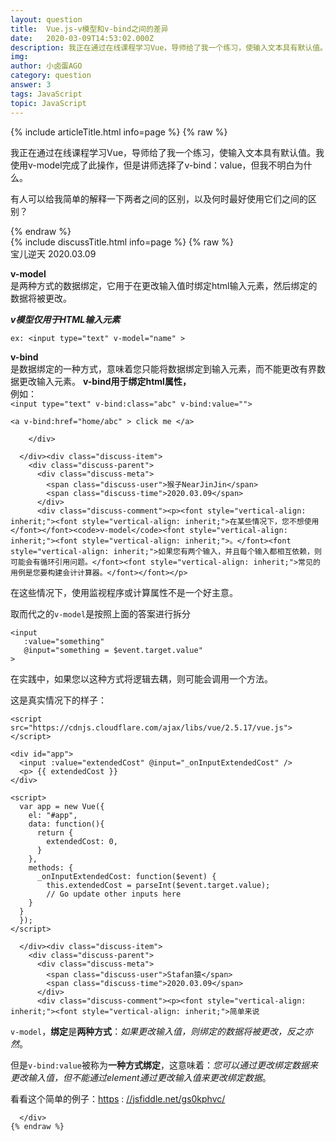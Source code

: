 ```yaml
---
layout: question
title:  Vue.js-v模型和v-bind之间的差异
date:   2020-03-09T14:53:02.000Z
description: 我正在通过在线课程学习Vue，导师给了我一个练习，使输入文本具有默认值。我使用v-model完成了此操作，但是讲师选择了v-bind：value，但我不明...
img: 
author: 小卤蛋AGO
category: question
answer: 3
tags: JavaScript
topic: JavaScript
---
```

<div class="article-root">
  <div class="article">
    {% include articleTitle.html info=page %}
    {% raw %}
    <div class="article-content"><p><font style="vertical-align: inherit;"><font style="vertical-align: inherit;">我正在通过在线课程学习Vue，导师给了我一个练习，使输入文本具有默认值。</font><font style="vertical-align: inherit;">我使用v-model完成了此操作，但是讲师选择了v-bind：value，但我不明白为什么。</font></font></p>

<p><font style="vertical-align: inherit;"><font style="vertical-align: inherit;">有人可以给我简单的解释一下两者之间的区别，以及何时最好使用它们之间的区别？</font></font></p></div>
    {% endraw %}
  </div>

  <div class="discuss-wrapper">
    {% include discussTitle.html info=page %}
    {% raw %}
    <div class="discuss-item">
        <div class="discuss-parent">
          <div class="discuss-meta">
            <span class="discuss-user">宝儿逆天</span>
            <span class="discuss-time">2020.03.09</span>
          </div>
          <div class="discuss-comment"><p><strong><font style="vertical-align: inherit;"><font style="vertical-align: inherit;">v-model</font></font></strong><br><font style="vertical-align: inherit;"><font style="vertical-align: inherit;"> 
是两种方式的数据绑定，它用于在更改输入值时绑定html输入元素，然后绑定的数据将被更改。</font></font></p>

<p><strong><em><font style="vertical-align: inherit;"><font style="vertical-align: inherit;">v模型仅用于HTML输入元素</font></font></em></strong></p>

<pre><code>ex: &lt;input type="text" v-model="name" &gt; 
</code></pre>

<p><strong><font style="vertical-align: inherit;"><font style="vertical-align: inherit;">v-bind</font></font></strong><br><font style="vertical-align: inherit;"><font style="vertical-align: inherit;"> 
是数据绑定的一种方式，意味着您只能将数据绑定到输入元素，而不能更改有界数据更改输入元素。
</font></font><strong><font style="vertical-align: inherit;"><font style="vertical-align: inherit;">v-bind用于绑定html属性，</font></font></strong><br><font style="vertical-align: inherit;"><font style="vertical-align: inherit;"> 
例如：</font></font><br>
<code>&lt;input type="text" v-bind:class="abc" v-bind:value=""&gt;</code> <br></p>

<pre><code>&lt;a v-bind:href="home/abc" &gt; click me &lt;/a&gt;
</code></pre></div>
        </div>
        
      </div><div class="discuss-item">
        <div class="discuss-parent">
          <div class="discuss-meta">
            <span class="discuss-user">猴子NearJinJin</span>
            <span class="discuss-time">2020.03.09</span>
          </div>
          <div class="discuss-comment"><p><font style="vertical-align: inherit;"><font style="vertical-align: inherit;">在某些情况下，您不想使用</font></font><code>v-model</code><font style="vertical-align: inherit;"><font style="vertical-align: inherit;">。</font><font style="vertical-align: inherit;">如果您有两个输入，并且每个输入都相互依赖，则可能会有循环引用问题。</font><font style="vertical-align: inherit;">常见的用例是您要构建会计计算器。</font></font></p>

<p><font style="vertical-align: inherit;"><font style="vertical-align: inherit;">在这些情况下，使用监视程序或计算属性不是一个好主意。</font></font></p>

<p><font style="vertical-align: inherit;"><font style="vertical-align: inherit;">取而代之的</font></font><code>v-model</code><font style="vertical-align: inherit;"><font style="vertical-align: inherit;">是按照上面的答案进行拆分</font></font></p>

<pre><code>&lt;input<font></font>
   :value="something"<font></font>
   @input="something = $event.target.value"<font></font>
&gt;<font></font>
</code></pre>

<p><font style="vertical-align: inherit;"><font style="vertical-align: inherit;">在实践中，如果您以这种方式将逻辑去耦，则可能会调用一个方法。</font></font></p>

<p><font style="vertical-align: inherit;"><font style="vertical-align: inherit;">这是真实情况下的样子：</font></font></p>

<p></p><div class="snippet" data-lang="js" data-hide="false" data-console="true" data-babel="false">
<div class="snippet-code">
<pre class="snippet-code-html lang-html prettyprint-override"><code>&lt;script src="https://cdnjs.cloudflare.com/ajax/libs/vue/2.5.17/vue.js"&gt;&lt;/script&gt;<font></font>
<font></font>
&lt;div id="app"&gt;<font></font>
  &lt;input :value="extendedCost" @input="_onInputExtendedCost" /&gt;<font></font>
  &lt;p&gt; {{ extendedCost }}<font></font>
&lt;/div&gt;<font></font>
<font></font>
&lt;script&gt;<font></font>
  var app = new Vue({<font></font>
    el: "#app",<font></font>
    data: function(){<font></font>
      return {<font></font>
        extendedCost: 0,<font></font>
      }<font></font>
    },<font></font>
    methods: {<font></font>
      _onInputExtendedCost: function($event) {<font></font>
        this.extendedCost = parseInt($event.target.value);<font></font>
        // Go update other inputs here<font></font>
    }<font></font>
  }<font></font>
  });<font></font>
&lt;/script&gt;</code></pre>
</div>
</div>
<p></p></div>
        </div>
        
      </div><div class="discuss-item">
        <div class="discuss-parent">
          <div class="discuss-meta">
            <span class="discuss-user">Stafan猿</span>
            <span class="discuss-time">2020.03.09</span>
          </div>
          <div class="discuss-comment"><p><font style="vertical-align: inherit;"><font style="vertical-align: inherit;">简单来说
 </font></font><code>v-model</code><font style="vertical-align: inherit;"><font style="vertical-align: inherit;">，</font></font><strong><font style="vertical-align: inherit;"><font style="vertical-align: inherit;">绑定</font></font></strong><font style="vertical-align: inherit;"><font style="vertical-align: inherit;">是</font><strong><font style="vertical-align: inherit;">两种方式</font></strong><font style="vertical-align: inherit;">：</font></font><em><font style="vertical-align: inherit;"><font style="vertical-align: inherit;">如果更改输入值，则绑定的数据将被更改，反之亦然</font></font></em><font style="vertical-align: inherit;"><font style="vertical-align: inherit;">。</font></font></p>

<p><font style="vertical-align: inherit;"><font style="vertical-align: inherit;">但是</font></font><code>v-bind:value</code><font style="vertical-align: inherit;"><font style="vertical-align: inherit;">被称为</font></font><strong><font style="vertical-align: inherit;"><font style="vertical-align: inherit;">一种方式绑定</font></font></strong><font style="vertical-align: inherit;"><font style="vertical-align: inherit;">，这意味着：</font></font><em><font style="vertical-align: inherit;"><font style="vertical-align: inherit;">您可以通过更改绑定数据来更改输入值，但不能通过element通过更改输入值来更改绑定数据</font></font></em><font style="vertical-align: inherit;"><font style="vertical-align: inherit;">。</font></font></p>

<p><font style="vertical-align: inherit;"><font style="vertical-align: inherit;">看看这个简单的例子：</font><a href="https://jsfiddle.net/gs0kphvc/" rel="noreferrer"><font style="vertical-align: inherit;">https</font></a><font style="vertical-align: inherit;"> : </font></font><a href="https://jsfiddle.net/gs0kphvc/" rel="noreferrer"><font style="vertical-align: inherit;"><font style="vertical-align: inherit;">//jsfiddle.net/gs0kphvc/</font></font></a></p></div>
        </div>
        
      </div>
    {% endraw %}
  </div>
<div>
